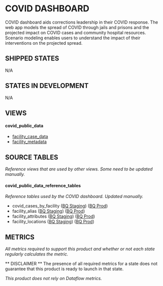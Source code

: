 # COVID DASHBOARD
COVID dashboard aids corrections leadership in their COVID response. The web app models the spread of COVID through jails and prisons and the projected impact on COVID cases and community hospital resources. Scenario modeling enables users to understand the impact of their interventions on the projected spread.
## SHIPPED STATES
  N/A

## STATES IN DEVELOPMENT
  N/A

## VIEWS

#### covid_public_data
  - [facility_case_data](../../views/covid_public_data/facility_case_data.md) <br/>
  - [facility_metadata](../../views/covid_public_data/facility_metadata.md) <br/>

## SOURCE TABLES
_Reference views that are used by other views. Some need to be updated manually._

#### covid_public_data_reference_tables
_Reference tables used by the COVID dashboard. Updated manually._
  - covid_cases_by_facility ([BQ Staging](https://console.cloud.google.com/bigquery?pli=1&p=recidiviz-staging&page=table&project=recidiviz-staging&d=covid_public_data_reference_tables&t=covid_cases_by_facility)) ([BQ Prod](https://console.cloud.google.com/bigquery?pli=1&p=recidiviz-123&page=table&project=recidiviz-123&d=covid_public_data_reference_tables&t=covid_cases_by_facility)) <br/>
  - facility_alias ([BQ Staging](https://console.cloud.google.com/bigquery?pli=1&p=recidiviz-staging&page=table&project=recidiviz-staging&d=covid_public_data_reference_tables&t=facility_alias)) ([BQ Prod](https://console.cloud.google.com/bigquery?pli=1&p=recidiviz-123&page=table&project=recidiviz-123&d=covid_public_data_reference_tables&t=facility_alias)) <br/>
  - facility_attributes ([BQ Staging](https://console.cloud.google.com/bigquery?pli=1&p=recidiviz-staging&page=table&project=recidiviz-staging&d=covid_public_data_reference_tables&t=facility_attributes)) ([BQ Prod](https://console.cloud.google.com/bigquery?pli=1&p=recidiviz-123&page=table&project=recidiviz-123&d=covid_public_data_reference_tables&t=facility_attributes)) <br/>
  - facility_locations ([BQ Staging](https://console.cloud.google.com/bigquery?pli=1&p=recidiviz-staging&page=table&project=recidiviz-staging&d=covid_public_data_reference_tables&t=facility_locations)) ([BQ Prod](https://console.cloud.google.com/bigquery?pli=1&p=recidiviz-123&page=table&project=recidiviz-123&d=covid_public_data_reference_tables&t=facility_locations)) <br/>

## METRICS
_All metrics required to support this product and whether or not each state regularly calculates the metric._

** DISCLAIMER **
The presence of all required metrics for a state does not guarantee that this product is ready to launch in that state.

*This product does not rely on Dataflow metrics.*
